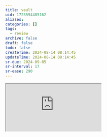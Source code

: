 ```yaml
---
title: vault
uid: 1723594485162
aliases:
categories: []
tags:
  - review
archive: false
draft: false
todo: false
createTime: 2024-08-14 08:14:45
updateTime: 2024-08-14 08:14:45
sr-due: 2024-09-05
sr-interval: 17
sr-ease: 290
---
```


<iframe
  class="iframe_full"
  src="https://dict.youdao.com/result?word=vault&lang=en"
>
</iframe>
